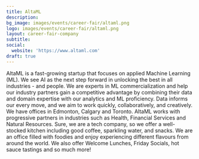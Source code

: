 ```yaml
---
title: AltaML
description: 
bg_image: images/events/career-fair/altaml.png
logo: images/events/career-fair/altaml.png
layout: career-fair-company
subtitle: 
social:
  website: 'https://www.altaml.com'
draft: true
---
```

AltaML is a fast-growing startup that focuses on applied Machine Learning (ML). We see AI as the next step forward in unlocking the best in all industries - and people. We are experts in ML commercialization and help our industry partners gain a competitive advantage by combining their data and domain expertise with our analytics and ML proficiency. Data informs our every move, and we aim to work quickly, collaboratively, and creatively. We have offices in Edmonton, Calgary and Toronto. AltaML works with progressive partners in industries such as Health, Financial Services and Natural Resources. Sure, we are a tech company, so we offer a well-stocked kitchen including good coffee, sparkling water, and snacks. We are an office filled with foodies and enjoy experiencing different flavours from around the world. We also offer Welcome Lunches, Friday Socials, hot sauce tastings and so much more!